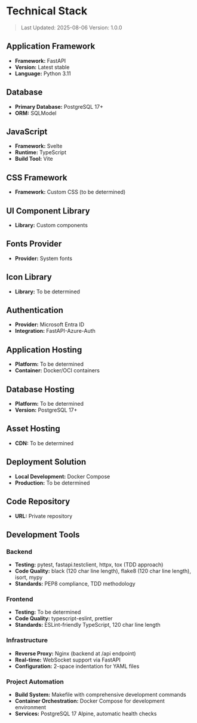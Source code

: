 # Technical Stack

> Last Updated: 2025-08-06
> Version: 1.0.0

## Application Framework

- **Framework:** FastAPI
- **Version:** Latest stable
- **Language:** Python 3.11

## Database

- **Primary Database:** PostgreSQL 17+
- **ORM:** SQLModel

## JavaScript

- **Framework:** Svelte
- **Runtime:** TypeScript
- **Build Tool:** Vite

## CSS Framework

- **Framework:** Custom CSS (to be determined)

## UI Component Library

- **Library:** Custom components

## Fonts Provider

- **Provider:** System fonts

## Icon Library

- **Library:** To be determined

## Authentication

- **Provider:** Microsoft Entra ID
- **Integration:** FastAPI-Azure-Auth

## Application Hosting

- **Platform:** To be determined
- **Container:** Docker/OCI containers

## Database Hosting

- **Platform:** To be determined
- **Version:** PostgreSQL 17+

## Asset Hosting

- **CDN:** To be determined

## Deployment Solution

- **Local Development:** Docker Compose
- **Production:** To be determined

## Code Repository

- **URL:** Private repository

## Development Tools

### Backend
- **Testing:** pytest, fastapi.testclient, httpx, tox (TDD approach)
- **Code Quality:** black (120 char line length), flake8 (120 char line length), isort, mypy
- **Standards:** PEP8 compliance, TDD methodology

### Frontend  
- **Testing:** To be determined
- **Code Quality:** typescript-eslint, prettier
- **Standards:** ESLint-friendly TypeScript, 120 char line length

### Infrastructure
- **Reverse Proxy:** Nginx (backend at /api endpoint)
- **Real-time:** WebSocket support via FastAPI
- **Configuration:** 2-space indentation for YAML files

### Project Automation
- **Build System:** Makefile with comprehensive development commands
- **Container Orchestration:** Docker Compose for development environment
- **Services:** PostgreSQL 17 Alpine, automatic health checks